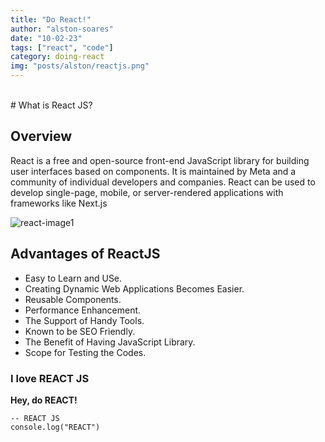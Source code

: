 ```yaml
---
title: "Do React!"
author: "alston-soares"
date: "10-02-23"
tags: ["react", "code"]
category: doing-react
img: "posts/alston/reactjs.png"
---
```

<br/>
# What is React JS?

## Overview ##
React is a free and open-source front-end JavaScript library for building user interfaces based on components. It is maintained by Meta and a community of individual developers and companies. React can be used to develop single-page, mobile, or server-rendered applications with frameworks like Next.js

![react-image1](https://ares.decipherzone.com/blog-manager/uploads/banner_webp_da06d145-93f9-4df9-8c7e-1e2c332c3a4a.webp)

## Advantages of ReactJS

- Easy to Learn and USe.
- Creating Dynamic Web Applications Becomes Easier.
- Reusable Components.
- Performance Enhancement.
- The Support of Handy Tools.
- Known to be SEO Friendly.
- The Benefit of Having JavaScript Library.
- Scope for Testing the Codes.

### I love REACT JS

**Hey, do REACT!**

```
-- REACT JS
console.log("REACT")
```